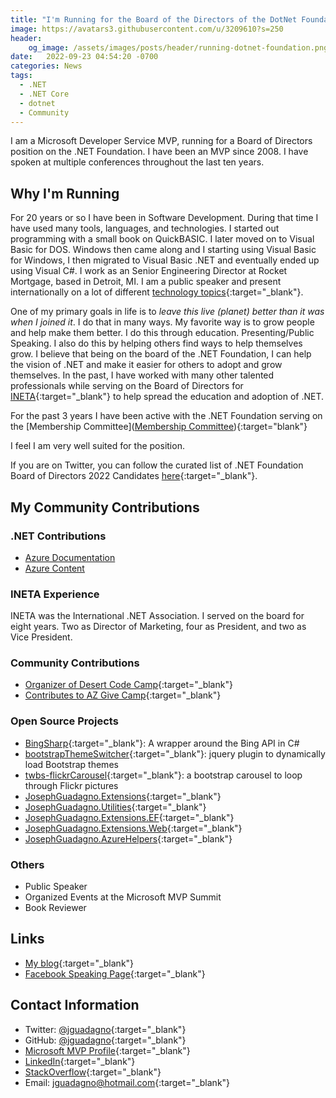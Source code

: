 ```yaml
---
title: "I'm Running for the Board of the Directors of the DotNet Foundation - 2022 Edition"
image: https://avatars3.githubusercontent.com/u/3209610?s=250
header:
    og_image: /assets/images/posts/header/running-dotnet-foundation.png
date:   2022-09-23 04:54:20 -0700
categories: News
tags: 
  - .NET
  - .NET Core
  - dotnet
  - Community
---
```


I am a Microsoft Developer Service MVP, running for a Board of Directors position on the .NET Foundation. I have been an MVP since 2008. I have spoken at multiple conferences throughout the last ten years.

## Why I'm Running

For 20 years or so I have been in Software Development. During that time I have used many tools, languages, and technologies. I started out programming with a small book on QuickBASIC. I later moved on to Visual Basic for DOS. Windows then came along and I starting using Visual Basic for Windows, I then migrated to Visual Basic .NET and eventually ended up using Visual C#. I work as an Senior Engineering Director at Rocket Mortgage, based in Detroit, MI. I am a public speaker and present internationally on a lot of different [technology topics](https://www.josephguadagno.net/presentations/){:target="_blank"}.

One of my primary goals in life is to *leave this live (planet) better than it was when I joined it*. I do that in many ways. My favorite way is to grow people and help make them better. I do this through education. Presenting/Public Speaking.  I also do this by helping others find ways to help themselves grow.  I believe that being on the board of the .NET Foundation, I can help the vision of .NET and make it easier for others to adopt and grow themselves.  In the past, I have worked with many other talented professionals while serving on the Board of Directors for [INETA](#ineta-experience){:target="_blank"} to help spread the education and adoption of .NET.

For the past 3 years I have been active with the .NET Foundation serving on the [Membership Committee]([Membership Committee](https://github.com/dotnet-foundation/wg-membership#readme)){:target="blank"}

I feel I am very well suited for the position.

If you are on Twitter, you can follow the curated list of .NET Foundation Board of Directors 2022 Candidates [here](https://twitter.com/i/lists/1573087256981737472){:target="_blank"}.

## My Community Contributions

### .NET Contributions

* [Azure Documentation](https://github.com/jguadagno/azure-docs)
* [Azure Content](https://github.com/jguadagno/azure-content)

### INETA Experience

INETA was the International .NET Association.  I served on the board for eight years.  Two as Director of Marketing, four as President, and two as Vice President.

### Community Contributions

* [Organizer of Desert Code Camp](https://www.desertcodecamp.com){:target="_blank"}
* [Contributes to AZ Give Camp](https:/www.AZGiveCamp.org){:target="_blank"}

### Open Source Projects

* [BingSharp](https://bingsharp.codeplex.com/){:target="_blank"}: A wrapper around the Bing API in C#
* [bootstrapThemeSwitcher](https://github.com/jguadagno/bootstrapThemeSwitcher){:target="_blank"}: jquery plugin to dynamically load Bootstrap themes
* [twbs-flickrCarousel](https://github.com/jguadagno/twbs-flickrCarousel){:target="_blank"}: a bootstrap carousel to loop through Flickr pictures
* [JosephGuadagno.Extensions](https://github.com/jguadagno/JosephGuadagno.Extensions){:target="_blank"}
* [JosephGuadagno.Utilities](https://github.com/jguadagno/JosephGuadagno.Utilities){:target="_blank"}
* [JosephGuadagno.Extensions.EF](https://github.com/jguadagno/JosephGuadagno.Extensions.EF){:target="_blank"}
* [JosephGuadagno.Extensions.Web](https://github.com/jguadagno/JosephGuadagno.Extensions.Web){:target="_blank"}
* [JosephGuadagno.AzureHelpers](https://github.com/jguadagno/JosephGuadagno.AzureHelpers){:target="_blank"}

### Others

* Public Speaker
* Organized Events at the Microsoft MVP Summit
* Book Reviewer

## Links

* [My blog](https://www.josephguadagno.net){:target="_blank"}
* [Facebook Speaking Page](https://www.facebook.com/JosephGuadagnoNet/){:target="_blank"}

## Contact Information

* Twitter: [@jguadagno](https://twitter.com/jguadagno){:target="_blank"}
* GitHub: [@jguadagno](https://github.com/jguadagno){:target="_blank"}
* [Microsoft MVP Profile](https://jjg.me/MVPLink){:target="_blank"}
* [LinkedIn](https://www.linkedin.com/in/josephguadagno/){:target="_blank"}
* [StackOverflow](https://stackoverflow.com/users/89184/joseph-guadagno){:target="_blank"}
* Email: [jguadagno@hotmail.com](mailto:jguadagno@hotmail.com){:target="_blank"}
